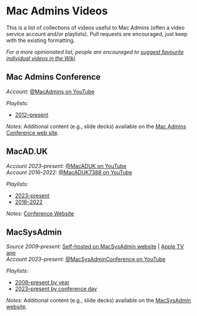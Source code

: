# Mac Admins Videos
This is a list of collections of videos useful to Mac Admins (often a video service account and/or playlists). Pull requests are encouraged, just keep with the existing formatting.

_For a more opinionated list, people are encouraged to [suggest favourite individual videos in the Wiki](https://github.com/jazzace/Mac-Admins-Videos/wiki)._

## Mac Admins Conference

_Account:_ [@MacAdmins on YouTube](https://www.youtube.com/@MacAdmins)

_Playlists:_
- [2012–present](https://www.youtube.com/@MacAdmins/playlist)

_Notes:_ Additional content (e.g., slide decks) available on the [Mac Admins Conference web site](https://macadmins.psu.edu).

## MacAD.UK

_Account 2023–present:_ [@MacADUK on YouTube](https://www.youtube.com/@MacADUK)<br/>
_Account 2016–2022:_ [@MacADUK7388 on YouTube](https://www.youtube.com/@macaduk7388)

_Playlists:_
- [2023–present](https://www.youtube.com/@MacADUK/playlists)
- [2016–2022](https://www.youtube.com/@macaduk7388)

_Notes:_ [Conference Website](https://www.macad.uk)

## MacSysAdmin

_Source 2009–present:_ [Self-hosted on MacSysAdmin website](https://documentation.macsysadmin.se/index.html) | [Apple TV app](https://apps.apple.com/app/macsysadmin/id1047647083)<br/>
_Account 2023–present:_ [@MacSysAdminConference on YouTube](https://www.youtube.com/@MacSysAdminConference)

_Playlists:_
- [2009–present by year](https://apps.apple.com/app/macsysadmin/id1047647083)
- [2023–present by conference day](https://www.youtube.com/@MacSysAdminConference/playlists)

_Notes:_ Additional content (e.g., slide decks) available on the [MacSysAdmin website](https://documentation.macsysadmin.se/index.html).
